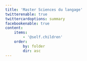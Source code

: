 ```yaml
---
title: 'Master Sciences du langage'
twitterenable: true
twittercardoptions: summary
facebookenable: true
content:
    items:
        - '@self.children'
    order:
        by: folder
        dir: asc
---
```


